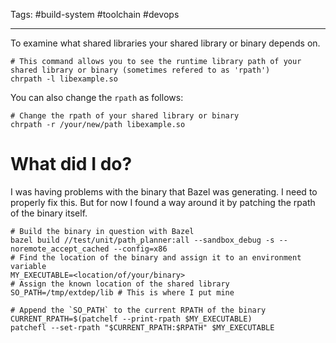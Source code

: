 Tags: #build-system #toolchain #devops

---
To examine what shared libraries your shared library or binary depends on.

```shell
# This command allows you to see the runtime library path of your shared library or binary (sometimes refered to as 'rpath')
chrpath -l libexample.so
```

You can also change the `rpath` as follows:

```shell
# Change the rpath of your shared library or binary
chrpath -r /your/new/path libexample.so
```

# What did I do?
I was having problems with the binary that Bazel was generating. I need to properly fix this. But for now I found a way around it by patching the rpath of the binary itself.

```shell
# Build the binary in question with Bazel
bazel build //test/unit/path_planner:all --sandbox_debug -s --noremote_accept_cached --config=x86
# Find the location of the binary and assign it to an environment variable
MY_EXECUTABLE=<location/of/your/binary>
# Assign the known location of the shared library
SO_PATH=/tmp/extdep/lib # This is where I put mine

# Append the `SO_PATH` to the current RPATH of the binary
CURRENT_RPATH=$(patchelf --print-rpath $MY_EXECUTABLE)
patchefl --set-rpath "$CURRENT_RPATH:$RPATH" $MY_EXECUTABLE 
```
